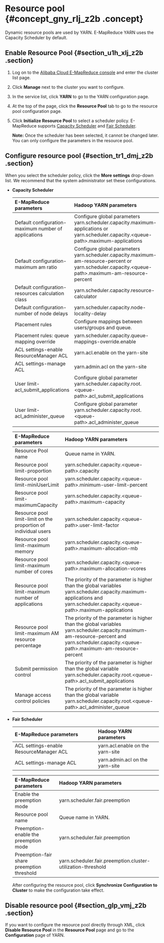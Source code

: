 # Resource pool {#concept_gny_rlj_z2b .concept}

Dynamic resource pools are used by YARN. E-MapReduce YARN uses the Capacity Scheduler by default.

## Enable Resource Pool {#section_u1h_xlj_z2b .section}

1.  Log on to the [Alibaba Cloud E-MapReduce console](https://partners-intl.console.aliyun.com/#/emr) and enter the cluster list page.
2.  Click **Manage** next to the cluster you want to configure.
3.  In the service list, click **YARN** to go to the YARN configuration page.
4.  At the top of the page, click the **Resource Pool** tab to go to the resource pool configuration page.
5.  Click **Initialize Resource Pool** to select a scheduler policy. E-MapReduce supports [Capacity Scheduler](http://hadoop.apache.org/docs/r2.7.3/hadoop-yarn/hadoop-yarn-site/CapacityScheduler.html) and [Fair Scheduler](http://hadoop.apache.org/docs/r2.7.3/hadoop-yarn/hadoop-yarn-site/FairScheduler.html).

    **Note:** Once the scheduler has been selected, it cannot be changed later. You can only configure the parameters in the resource pool.


## Configure resource pool {#section_tr1_dmj_z2b .section}

When you select the scheduler policy, click the **More settings** drop-down list. We recommend that the system administrator set these configurations.

-   **Capacity Scheduler**

    |E-MapReduce parameters|Hadoop YARN parameters|
    |:---------------------|:---------------------|
    |Default configuration-maximum number of applications|Configure global parameters yarn.scheduler.capacity.maximum-applications or yarn.scheduler.capacity.<queue-path\>.maximum-applications|
    |Default configuration-maximum am ratio|Configure global parameters yarn.scheduler.capacity.maximum-am-resource-percent or yarn.scheduler.capacity.<queue-path\>.maximum-am-resource-percent|
    |Default configuration-resources calculation class|yarn.scheduler.capacity.resource-calculator|
    |Default configuration-number of node delays|yarn.scheduler.capacity.node-locality-delay|
    |Placement rules|Configure mappings between users/groups and queue.|
    |Placement rules: queue mapping override|yarn.scheduler.capacity.queue-mappings-override.enable|
    |ACL settings-enable ResourceManager ACL|yarn.acl.enable on the yarn-site|
    |ACL settings-manage ACL|yarn.admin.acl on the yarn-site|
    |User limit-acl\_submit\_applications|Configure global parameter yarn.scheduler.capacity.root.<queue-path\>.acl\_submit\_applications|
    |User limit-acl\_administer\_queue|Configure global parameter yarn.scheduler.capacity.root.<queue-path\>.acl\_administer\_queue|

    |E-MapReduce parameters|Hadoop YARN parameters|
    |:---------------------|:---------------------|
    |Resource Pool name|Queue name in YARN.|
    |Resource pool limit-proportion|yarn.scheduler.capacity.<queue-path\>.capacity|
    |Resource pool limit-miniUserLimit|yarn.scheduler.capacity.<queue-path\>.minimum-user-limit-percent|
    |Resource pool limit-maximumCapacity|yarn.scheduler.capacity.<queue-path\>.maximum-capacity|
    |Resource pool limit-limit on the proportion of individual users|yarn.scheduler.capacity.<queue-path\>.user-limit-factor|
    |Resource pool limit-maximum memory|yarn.scheduler.capacity.<queue-path\>.maximum-allocation-mb|
    |Resource pool limit-maximum number of cores|yarn.scheduler.capacity.<queue-path\>.maximum-allocation-vcores|
    |Resource pool limit-maximum number of applications|The priority of the parameter is higher than the global variables yarn.scheduler.capacity.maximum-applications and yarn.scheduler.capacity.<queue-path\>.maximum-applications|
    |Resource pool limit-maximum AM resource percentage|The priority of the parameter is higher than the global variables yarn.scheduler.capacity.maximum-am-resource-percent and yarn.scheduler.capacity.<queue-path\>.maximum-am-resource-percent|
    |Submit permission control|The priority of the parameter is higher than the global variable yarn.scheduler.capacity.root.<queue-path\>.acl\_submit\_applications|
    |Manage access control policies|The priority of the parameter is higher than the global variable yarn.scheduler.capacity.root.<queue-path\>.acl\_administer\_queue|

-   **Fair Scheduler**

    |E-MapReduce parameters|Hadoop YARN parameters|
    |:---------------------|:---------------------|
    |ACL settings-enable ResourceManager ACL|yarn.acl.enable on the yarn-site|
    |ACL settings-manage ACL|yarn.admin.acl on the yarn-site|

    |E-MapReduce parameters|Hadoop YARN parameters|
    |:---------------------|:---------------------|
    |Enable the preemption mode|yarn.scheduler.fair.preemption|
    |Resource pool name|Queue name in YARN.|
    |Preemption-enable the preemption mode|yarn.scheduler.fair.preemption|
    |Preemption-fair share preemption threshold|yarn.scheduler.fair.preemption.cluster-utilization-threshold|

    After configuring the resource pool, click **Synchronize Configuration to Cluster** to make the configuration take effect.


## Disable resource pool {#section_glp_vmj_z2b .section}

If you want to configure the resource pool directly through XML, click **Disable Resource Pool** in the **Resource Pool** page and go to the **Configuration** page of YARN.

